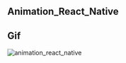## Animation_React_Native

## Gif

![animation_react_native](https://user-images.githubusercontent.com/73083955/102001739-236cd380-3cd4-11eb-8cd0-4cf1541deb3c.gif)

